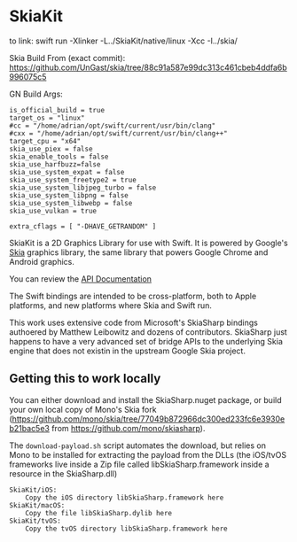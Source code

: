 # SkiaKit

to link: swift run -Xlinker -L../SkiaKit/native/linux -Xcc -I../skia/

Skia Build From (exact commit): https://github.com/UnGast/skia/tree/88c91a587e99dc313c461cbeb4ddfa6b996075c5

GN Build Args:

```
is_official_build = true
target_os = "linux"
#cc = "/home/adrian/opt/swift/current/usr/bin/clang"
#cxx = "/home/adrian/opt/swift/current/usr/bin/clang++"
target_cpu = "x64"
skia_use_piex = false
skia_enable_tools = false
skia_use_harfbuzz=false
skia_use_system_expat = false
skia_use_system_freetype2 = true
skia_use_system_libjpeg_turbo = false
skia_use_system_libpng = false
skia_use_system_libwebp = false
skia_use_vulkan = true

extra_cflags = [ "-DHAVE_GETRANDOM" ]
```

SkiaKit is a 2D Graphics Library for use with Swift.   It is powered by Google's
[Skia](https://skia.org) graphics library, the same library that powers Google Chrome 
and Android graphics.

You can review the [API Documentation](https://migueldeicaza.github.io/SkiaKit/)

The Swift bindings are intended to be cross-platform, both to Apple platforms, and
new platforms where Skia and Swift run.

This work uses extensive code from Microsoft's SkiaSharp bindings authoered by 
Matthew Leibowitz and dozens of contributors.   SkiaSharp just happens to have
a very advanced set of bridge APIs to the underlying Skia engine that does not 
existin in the upstream Google Skia project.

## Getting this to work locally

You can either download and install the SkiaSharp.nuget package, or
build your own local copy of Mono's Skia fork
(https://github.com/mono/skia/tree/77049b872966dc300ed233fc6e3930eb21bac5e3
from https://github.com/mono/skiasharp).

The `download-payload.sh` script automates the download, but relies on Mono
to be installed for extracting the payload from the DLLs (the iOS/tvOS frameworks
live inside a Zip file called libSkiaSharp.framework inside a resource in the
SkiaSharp.dll)

```
SkiaKit/iOS:
	Copy the iOS directory libSkiaSharp.framework here
SkiaKit/macOS:
	Copy the file libSkiaSharp.dylib here
SkiaKit/tvOS:
	Copy the tvOS directory libSkiaSharp.framework here
```
